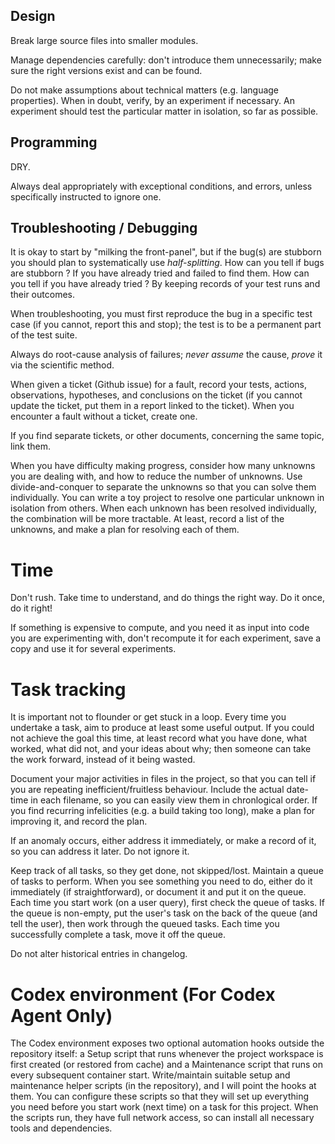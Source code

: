 ## Design

Break large source files into smaller modules.

Manage dependencies carefully: don't introduce them unnecessarily; make sure the right versions exist and can be found.

Do not make assumptions about technical matters (e.g. language properties).
When in doubt, verify, by an experiment if necessary. An experiment should test the particular matter in isolation, so far as possible.


## Programming

DRY.

Always deal appropriately with exceptional conditions, and errors, unless specifically instructed to ignore one.


## Troubleshooting / Debugging

It is okay to start by "milking the front-panel", but if the bug(s) are stubborn you should plan to systematically use *half-splitting*. How can you tell if bugs are stubborn ? If you have already tried and failed to find them. How can you tell if you have already tried ? By keeping records of your test runs and their outcomes.

When troubleshooting, you must first reproduce the bug in a specific test case (if you cannot, report this and stop); the test is to be a permanent part of the test suite.

Always do root-cause analysis of failures; *never* *assume* the cause, *prove* it via the scientific method.

When given a ticket (Github issue) for a fault, record your tests, actions, observations, hypotheses, and conclusions on the ticket (if you cannot update the ticket, put them in a report linked to the ticket).
When you encounter a fault without a ticket, create one.

If you find separate tickets, or other documents, concerning the same topic, link them.

When you have difficulty making progress, consider how many unknowns you are dealing with, and how to reduce the number of unknowns. Use divide-and-conquer to separate the unknowns so that you can solve them individually. You can write a toy project to resolve one particular unknown in isolation from others. When each unknown has been resolved individually, the combination will be more tractable. At least, record a list of the unknowns, and make a plan for resolving each of them.


# Time

Don't rush. Take time to understand, and do things the right way. Do it once, do it right!

If something is expensive to compute, and you need it as input into code you are experimenting with, don't recompute it for each experiment, save a copy and use it for several experiments.


# Task tracking

It is important not to flounder or get stuck in a loop. Every time you undertake a task, aim to produce at least some useful output. If you could not achieve the goal this time, at least record what you have done, what worked, what did not, and your ideas about why; then someone can take the work forward, instead of it being wasted.

Document your major activities in files in the project, so that you can tell if you are repeating inefficient/fruitless behaviour. Include the actual date-time in each filename, so you can easily view them in chronlogical order.
If you find recurring infelicities (e.g. a build taking too long), make a plan for improving it, and record the plan.

If an anomaly occurs, either address it immediately, or make a record of it, so you can address it later. Do not ignore it.

Keep track of all tasks, so they get done, not skipped/lost. Maintain a queue of tasks to perform. When you see something you need to do, either do it immediately (if straightforward), or document it and put it on the queue.
Each time you start work (on a user query), first check the queue of tasks. If the queue is non-empty, put the user's task on the back of the queue (and tell the user), then work through the queued tasks. Each time you successfully complete a task, move it off the queue.

Do not alter historical entries in changelog.


# Codex environment (For Codex Agent Only)

The Codex environment exposes two optional automation hooks outside the repository itself: a Setup script that runs whenever the project workspace is first created (or restored from cache) and a Maintenance script that runs on every subsequent container start. Write/maintain suitable setup and maintenance helper scripts (in the repository), and I will point the hooks at them. You can configure these scripts so that they will set up everything you need before you start work (next time) on a task for this project. When the scripts run, they have full network access, so can install all necessary tools and dependencies.
